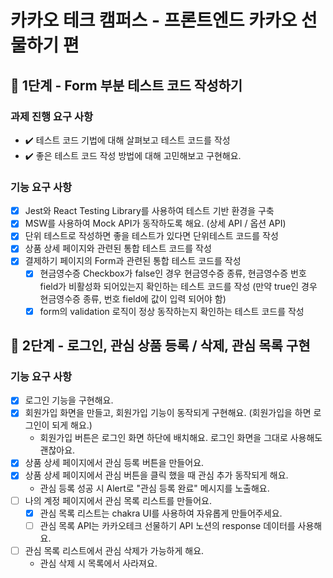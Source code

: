# 카카오 테크 캠퍼스 - 프론트엔드 카카오 선물하기 편

## 🚀 1단계 - Form 부분 테스트 코드 작성하기

### 과제 진행 요구 사항

- ✔️ 테스트 코드 기법에 대해 살펴보고 테스트 코드를 작성
- ✔️ 좋은 테스트 코드 작성 방법에 대해 고민해보고 구현해요.

### 기능 요구 사항

- [x] Jest와 React Testing Library를 사용하여 테스트 기반 환경을 구축
- [x] MSW를 사용하여 Mock API가 동작하도록 해요. (상세 API / 옵션 API)
- [x] 단위 테스트로 작성하면 좋을 테스트가 있다면 단위테스트 코드를 작성
- [x] 상품 상세 페이지와 관련된 통합 테스트 코드를 작성
- [x] 결제하기 페이지의 Form과 관련된 통합 테스트 코드를 작성
  - [x] 현금영수증 Checkbox가 false인 경우 현금영수증 종류, 현금영수증 번호 field가 비활성화 되어있는지 확인하는 테스트 코드를 작성 (만약 true인 경우 현금영수증 종류, 번호 field에 값이 입력 되어야 함)
  - [x] form의 validation 로직이 정상 동작하는지 확인하는 테스트 코드를 작성

## 🚀 2단계 - 로그인, 관심 상품 등록 / 삭제, 관심 목록 구현

### 기능 요구 사항

- [x] 로그인 기능을 구현해요.
- [x] 회원가입 화면을 만들고, 회원가입 기능이 동작되게 구현해요. (회원가입을 하면 로그인이 되게 해요.)
  - 회원가입 버튼은 로그인 화면 하단에 배치해요. 로그인 화면을 그대로 사용해도 괜찮아요.
- [x] 상품 상세 페이지에서 관심 등록 버튼을 만들어요.
- [x] 상품 상세 페이지에서 관심 버튼을 클릭 했을 때 관심 추가 동작되게 해요.
  - 관심 등록 성공 시 Alert로 "관심 등록 완료" 메시지를 노출해요.
- [ ] 나의 계정 페이지에서 관심 목록 리스트를 만들어요.
  - [x] 관심 목록 리스트는 chakra UI를 사용하여 자유롭게 만들어주세요.
  - [ ] 관심 목록 API는 카카오테크 선물하기 API 노션의 response 데이터를 사용해요.
- [ ] 관심 목록 리스트에서 관심 삭제가 가능하게 해요.
  - 관심 삭제 시 목록에서 사라져요.
